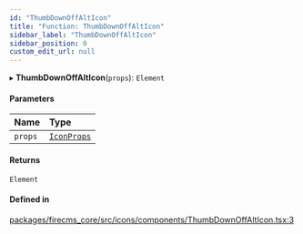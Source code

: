 ```yaml
---
id: "ThumbDownOffAltIcon"
title: "Function: ThumbDownOffAltIcon"
sidebar_label: "ThumbDownOffAltIcon"
sidebar_position: 0
custom_edit_url: null
---
```


▸ **ThumbDownOffAltIcon**(`props`): `Element`

#### Parameters

| Name | Type |
| :------ | :------ |
| `props` | [`IconProps`](../types/IconProps.md) |

#### Returns

`Element`

#### Defined in

[packages/firecms_core/src/icons/components/ThumbDownOffAltIcon.tsx:3](https://github.com/FireCMSco/firecms/blob/d45f3739/packages/firecms_core/src/icons/components/ThumbDownOffAltIcon.tsx#L3)
